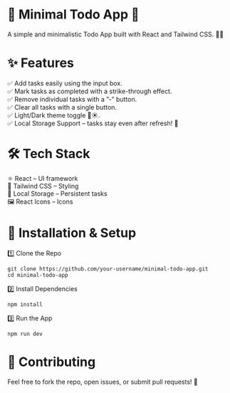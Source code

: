 # 📌 Minimal Todo App 📝

A simple and minimalistic Todo App built with React and Tailwind CSS. 🎨🚀

# ✨ Features

✅ Add tasks easily using the input box.  
✅ Mark tasks as completed with a strike-through effect.  
✅ Remove individual tasks with a ”-” button.  
✅ Clear all tasks with a single button.  
✅ Light/Dark theme toggle 🌙☀️.  
✅ Local Storage Support – tasks stay even after refresh! 💾  

# 🛠️ Tech Stack
⚛️ React – UI framework  
🎨 Tailwind CSS – Styling  
💾 Local Storage – Persistent tasks  
🖼 React Icons – Icons  

# 🚀 Installation & Setup

1️⃣ Clone the Repo
```
git clone https://github.com/your-username/minimal-todo-app.git
cd minimal-todo-app
```
2️⃣ Install Dependencies
```
npm install
```
3️⃣ Run the App
```
npm run dev
```

# 🤝 Contributing

Feel free to fork the repo, open issues, or submit pull requests! 🚀
